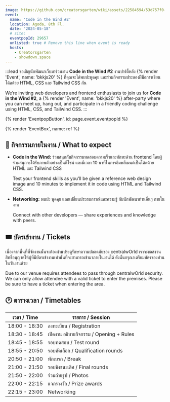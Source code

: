 ```yaml
---
image: https://github.com/creatorsgarten/wiki/assets/22584594/53d757f0-7dc2-4360-b3a4-8cc3413eae8b
event:
  name: 'Code in the Wind #2'
  location: Agoda, 8th Fl.
  date: "2024-05-18"
  # site:
  eventpopId: 29657
  unlisted: true # Remove this line when event is ready
  hosts:
    - Creatorsgarten
    - showdown.space
---
```


:::lead
ขอเชิญนักพัฒนาเว็บมาร่วมงาน **Code in the Wind #2** งานปาร์ตี้หลัง {% render 'Event', name: 'bkkjs20' %} ที่คุณจะได้พบปะพูดคุย และร่วมกิจกรรมประลองฝีมือการเขียนโค้ดด้วย HTML, CSS และ Tailwind CSS กัน

We’re inviting web developers and frontend enthusiasts to join us for **Code in the Wind #2**, a {% render 'Event', name: 'bkkjs20' %} after-party where you can meet up, hang out, and participate in a friendly coding challenge using HTML, CSS, and Tailwind CSS.
:::

{% render 'EventpopButton', id: page.event.eventpopId %}

{% render 'EventBox', name: ref %}

## 🎉 กิจกรรมภายในงาน / What to expect

- **Code in the Wind:** ร่วมสนุกกับกิจกรรมทดสอบความเร็วและทักษะด้าน frontend โดยผู้ร่วมสนุกจะได้รับภาพตัวอย่างเป็นดีไซน์ และมีเวลา 10 นาทีในการอิมพลีเมนต์เป็นโค้ดด้วย HTML และ Tailwind CSS

  Test your frontend skills as you’ll be given a reference web design image and 10 minutes to implement it in code using HTML and Tailwind CSS.

- **Networking:** พบปะ พูดคุย แลกเปลี่ยนประสบการณ์และความรู้ กับนักพัฒนาท่านอื่นๆ ภายในงาน

  Connect with other developers — share experiences and knowledge with peers.

## 🎟️ บัตรเข้างาน / Tickets

เนื่องจากพื้นที่ที่จัดงานนั้นจะต้องผ่านประตูรักษาความปลอดภัยของ centralwOrld เราจะขอสงวนสิทธิ์อนุญาตให้ผู้ที่มีบัตรเข้างานเท่านั้นที่จะสามารถเข้ามาภายในงานได้ ดังนั้นกรุณาเตรียมบัตรของท่านในวันงานด้วย

Due to our venue requires attendees to pass through centralwOrld security. We can only allow attendee with a valid ticket to enter the premises. Please be sure to have a ticket when entering the area.

## 🕐 ตารางเวลา / Timetables

| เวลา / Time | รายการ / Session |
| - | - |
| 18:00 - 18:30 | ลงทะเบียน / Registration |
| 18:30 - 18:45 | เปิดงาน อธิบายกิจกรรม / Opening + Rules |
| 18:45 - 18:55 | รอบทดสอบ / Test round |
| 18:55 - 20:50 | รอบคัดเลือก / Qualification rounds |
| 20:50 - 21:00 | พักเบรก / Break |
| 21:00 - 21:50 | รอบชิงชนะเลิศ / Final rounds |
| 21:50 - 22:00 | ร่วมถ่ายรูป / Photos |
| 22:00 - 22:15 | แจกรางวัล / Prize awards |
| 22:15 - 23:00 | Networking |
